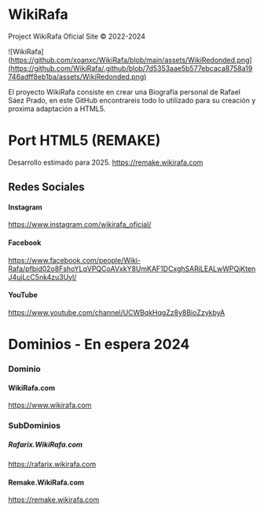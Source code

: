 # WikiRafa
Project WikiRafa Oficial Site ©
2022-2024

![WikiRafa](https://github.com/xoanxc/WikiRafa/blob/main/assets/WikiRedonded.png](https://github.com/WikiRafa/.github/blob/7d5353aae5b577ebcaca8758a19746adff8eb1ba/assets/WikiRedonded.png)

El proyecto WikiRafa consiste en crear una Biografía personal de Rafael Sáez Prado, en este GitHub encontrareis todo lo utilizado para su creación y proxima adaptación a HTML5. 

# Port HTML5 (REMAKE)
Desarrollo estimado para 2025.
https://remake.wikirafa.com

## Redes Sociales

#### Instagram
https://www.instagram.com/wikirafa_oficial/

#### Facebook
https://www.facebook.com/people/Wiki-Rafa/pfbid02o8FshoYLqVPQCoAVxkY8UmKAF1DCxghSARjLEALwWPQjKtenJ4ujLcC5nk4zu3Uyl/

#### YouTube
https://www.youtube.com/channel/UCWBqkHqgZz8y8BioZzykbyA

# Dominios - En espera 2024

### Dominio
#### WikiRafa.com
https://www.wikirafa.com

### SubDominios
##### Rafarix.WikiRafa.com
https://rafarix.wikirafa.com

#### Remake.WikiRafa.com
https://remake.wikirafa.com
